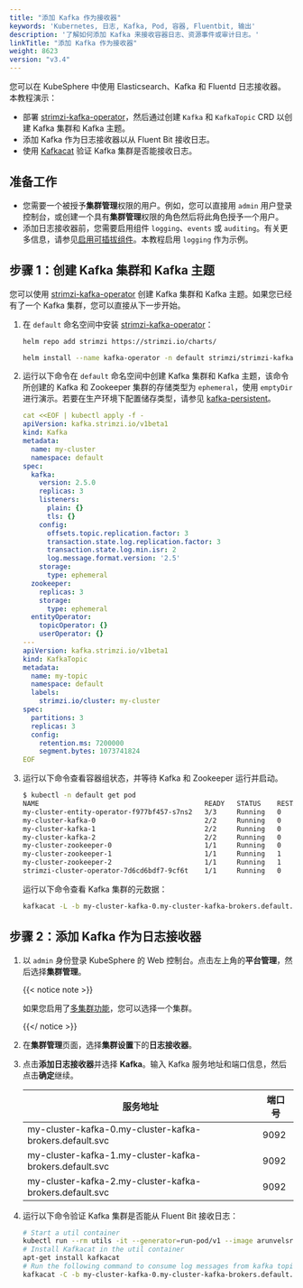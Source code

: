```yaml
---
title: "添加 Kafka 作为接收器"
keywords: 'Kubernetes, 日志, Kafka, Pod, 容器, Fluentbit, 输出'
description: '了解如何添加 Kafka 来接收容器日志、资源事件或审计日志。'
linkTitle: "添加 Kafka 作为接收器"
weight: 8623
version: "v3.4"
---
```

您可以在 KubeSphere 中使用 Elasticsearch、Kafka 和 Fluentd 日志接收器。本教程演示：

- 部署 [strimzi-kafka-operator](https://github.com/strimzi/strimzi-kafka-operator)，然后通过创建 `Kafka` 和 `KafkaTopic` CRD 以创建 Kafka 集群和 Kafka 主题。
- 添加 Kafka 作为日志接收器以从 Fluent Bit 接收日志。
- 使用 [Kafkacat](https://github.com/edenhill/kafkacat) 验证 Kafka 集群是否能接收日志。

## 准备工作

- 您需要一个被授予**集群管理**权限的用户。例如，您可以直接用 `admin` 用户登录控制台，或创建一个具有**集群管理**权限的角色然后将此角色授予一个用户。
- 添加日志接收器前，您需要启用组件 `logging`、`events` 或 `auditing`。有关更多信息，请参见[启用可插拔组件](../../../../pluggable-components/)。本教程启用 `logging` 作为示例。

## 步骤 1：创建 Kafka 集群和 Kafka 主题

您可以使用 [strimzi-kafka-operator](https://github.com/strimzi/strimzi-kafka-operator) 创建 Kafka 集群和 Kafka 主题。如果您已经有了一个 Kafka 集群，您可以直接从下一步开始。

1. 在 `default` 命名空间中安装 [strimzi-kafka-operator](https://github.com/strimzi/strimzi-kafka-operator)：

    ```bash
    helm repo add strimzi https://strimzi.io/charts/
    ```

    ```bash
    helm install --name kafka-operator -n default strimzi/strimzi-kafka-operator
    ```


2. 运行以下命令在 `default` 命名空间中创建 Kafka 集群和 Kafka 主题，该命令所创建的 Kafka 和 Zookeeper 集群的存储类型为 `ephemeral`，使用 `emptyDir` 进行演示。若要在生产环境下配置储存类型，请参见 [kafka-persistent](https://github.com/strimzi/strimzi-kafka-operator/blob/0.19.0/examples/kafka/kafka-persistent.yaml)。

    ```yaml
    cat <<EOF | kubectl apply -f -
    apiVersion: kafka.strimzi.io/v1beta1
    kind: Kafka
    metadata:
      name: my-cluster
      namespace: default
    spec:
      kafka:
        version: 2.5.0
        replicas: 3
        listeners:
          plain: {}
          tls: {}
        config:
          offsets.topic.replication.factor: 3
          transaction.state.log.replication.factor: 3
          transaction.state.log.min.isr: 2
          log.message.format.version: '2.5'
        storage:
          type: ephemeral
      zookeeper:
        replicas: 3
        storage:
          type: ephemeral
      entityOperator:
        topicOperator: {}
        userOperator: {}
    ---
    apiVersion: kafka.strimzi.io/v1beta1
    kind: KafkaTopic
    metadata:
      name: my-topic
      namespace: default
      labels:
        strimzi.io/cluster: my-cluster
    spec:
      partitions: 3
      replicas: 3
      config:
        retention.ms: 7200000
        segment.bytes: 1073741824
    EOF
    ```

3. 运行以下命令查看容器组状态，并等待 Kafka 和 Zookeeper 运行并启动。

    ```bash
    $ kubectl -n default get pod 
    NAME                                         READY   STATUS    RESTARTS   AGE
    my-cluster-entity-operator-f977bf457-s7ns2   3/3     Running   0          69m
    my-cluster-kafka-0                           2/2     Running   0          69m
    my-cluster-kafka-1                           2/2     Running   0          69m
    my-cluster-kafka-2                           2/2     Running   0          69m
    my-cluster-zookeeper-0                       1/1     Running   0          71m
    my-cluster-zookeeper-1                       1/1     Running   1          71m
    my-cluster-zookeeper-2                       1/1     Running   1          71m
    strimzi-cluster-operator-7d6cd6bdf7-9cf6t    1/1     Running   0          104m
    ```

    运行以下命令查看 Kafka 集群的元数据：

    ```bash
    kafkacat -L -b my-cluster-kafka-0.my-cluster-kafka-brokers.default.svc:9092,my-cluster-kafka-1.my-cluster-kafka-brokers.default.svc:9092,my-cluster-kafka-2.my-cluster-kafka-brokers.default.svc:9092
    ```

## 步骤 2：添加 Kafka 作为日志接收器

1. 以 `admin` 身份登录 KubeSphere 的 Web 控制台。点击左上角的**平台管理**，然后选择**集群管理**。

   {{< notice note >}}

   如果您启用了[多集群功能](../../../../multicluster-management/)，您可以选择一个集群。

   {{</ notice >}} 

2. 在**集群管理**页面，选择**集群设置**下的**日志接收器**。

3. 点击**添加日志接收器**并选择 **Kafka**。输入 Kafka 服务地址和端口信息，然后点击**确定**继续。

   | 服务地址                                                 | 端口号 |
   | ------------------------------------------------------- | ---- |
   | my-cluster-kafka-0.my-cluster-kafka-brokers.default.svc | 9092 |
   | my-cluster-kafka-1.my-cluster-kafka-brokers.default.svc | 9092 |
   | my-cluster-kafka-2.my-cluster-kafka-brokers.default.svc | 9092 |

4. 运行以下命令验证 Kafka 集群是否能从 Fluent Bit 接收日志：

   ```bash
   # Start a util container
   kubectl run --rm utils -it --generator=run-pod/v1 --image arunvelsriram/utils bash
   # Install Kafkacat in the util container
   apt-get install kafkacat
   # Run the following command to consume log messages from kafka topic: my-topic
   kafkacat -C -b my-cluster-kafka-0.my-cluster-kafka-brokers.default.svc:9092,my-cluster-kafka-1.my-cluster-kafka-brokers.default.svc:9092,my-cluster-kafka-2.my-cluster-kafka-brokers.default.svc:9092 -t my-topic
   ```
